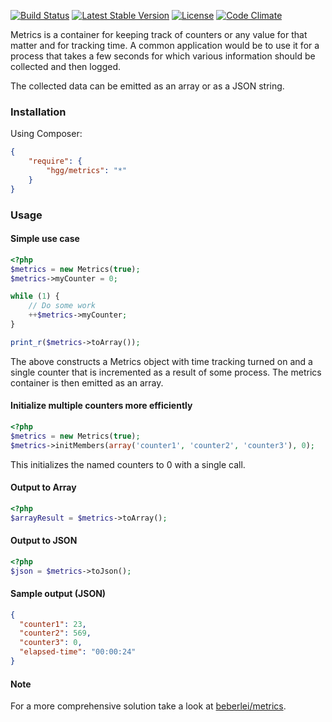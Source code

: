 [![Build Status](https://travis-ci.org/hglattergotz/metrics.svg)](https://travis-ci.org/hglattergotz/metrics)
[![Latest Stable Version](https://poser.pugx.org/hgg/metrics/v/stable.svg)](https://packagist.org/packages/hgg/metrics)
[![License](https://poser.pugx.org/hgg/metrics/license.svg)](https://packagist.org/packages/hgg/metrics)
[![Code Climate](https://codeclimate.com/github/hglattergotz/metrics/badges/gpa.svg)](https://codeclimate.com/github/hglattergotz/metrics)

Metrics is a container for keeping track of counters or any value for that
matter and for tracking time. A common application would be to use it for a
process that takes a few seconds for which various information should be
collected and then logged.

The collected data can be emitted as an array or as a JSON string.

### Installation

Using Composer:

```json
{
    "require": {
        "hgg/metrics": "*"
    }
}
```

### Usage

#### Simple use case

```php
<?php
$metrics = new Metrics(true);
$metrics->myCounter = 0;

while (1) {
    // Do some work
    ++$metrics->myCounter;
}

print_r($metrics->toArray());
```

The above constructs a Metrics object with time tracking turned on and a single
counter that is incremented as a result of some process. The metrics container
is then emitted as an array.

#### Initialize multiple counters more efficiently

```php
<?php
$metrics = new Metrics(true);
$metrics->initMembers(array('counter1', 'counter2', 'counter3'), 0);
```
This initializes the named counters to 0 with a single call.

#### Output to Array

```php
<?php
$arrayResult = $metrics->toArray();
```

#### Output to JSON

```php
<?php
$json = $metrics->toJson();
```

#### Sample output (JSON)

```json
{
  "counter1": 23,
  "counter2": 569,
  "counter3": 0,
  "elapsed-time": "00:00:24"
}
```

#### Note

For a more comprehensive solution take a look at [beberlei/metrics](http://github.com/beberlei/metrics).
